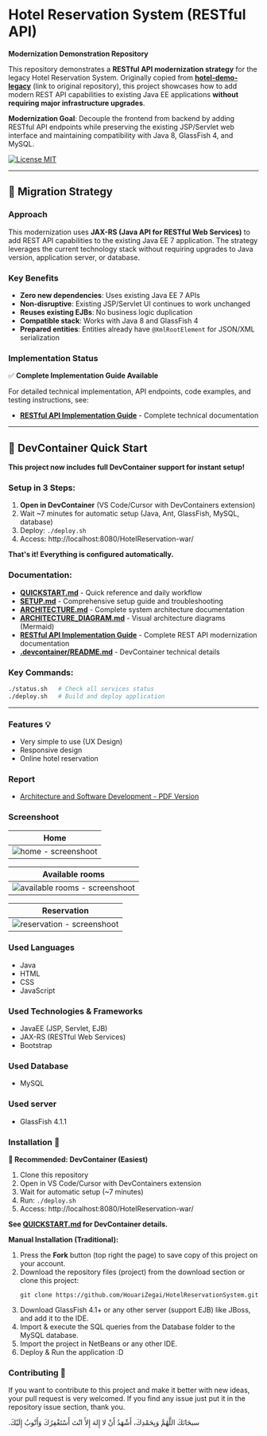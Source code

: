 # Hotel Reservation System (RESTful API)

**Modernization Demonstration Repository**

This repository demonstrates a **RESTful API modernization strategy** for the legacy Hotel Reservation System. Originally copied from **[hotel-demo-legacy](https://github.com/brianeh/hotel-demo-legacy)** (link to original repository), this project showcases how to add modern REST API capabilities to existing Java EE applications **without requiring major infrastructure upgrades**.

**Modernization Goal**: Decouple the frontend from backend by adding RESTful API endpoints while preserving the existing JSP/Servlet web interface and maintaining compatibility with Java 8, GlassFish 4, and MySQL.

[![License MIT](https://img.shields.io/badge/license-MIT-blue.svg)](LICENSE)

---

## 🔄 Migration Strategy

### Approach
This modernization uses **JAX-RS (Java API for RESTful Web Services)** to add REST API capabilities to the existing Java EE 7 application. The strategy leverages the current technology stack without requiring upgrades to Java version, application server, or database.

### Key Benefits
- **Zero new dependencies**: Uses existing Java EE 7 APIs
- **Non-disruptive**: Existing JSP/Servlet UI continues to work unchanged
- **Reuses existing EJBs**: No business logic duplication
- **Compatible stack**: Works with Java 8 and GlassFish 4
- **Prepared entities**: Entities already have `@XmlRootElement` for JSON/XML serialization

### Implementation Status
✅ **Complete Implementation Guide Available**

For detailed technical implementation, API endpoints, code examples, and testing instructions, see:
- **[RESTful API Implementation Guide](docs/api/MODULES_AND_REST_API.md)** - Complete technical documentation

---

## 🚀 DevContainer Quick Start

**This project now includes full DevContainer support for instant setup!**

### Setup in 3 Steps:
1. **Open in DevContainer** (VS Code/Cursor with DevContainers extension)
2. Wait ~7 minutes for automatic setup (Java, Ant, GlassFish, MySQL, database)
3. Deploy: `./deploy.sh`
4. Access: http://localhost:8080/HotelReservation-war/

**That's it! Everything is configured automatically.**

### Documentation:
- **[QUICKSTART.md](docs/QUICKSTART.md)** - Quick reference and daily workflow
- **[SETUP.md](docs/SETUP.md)** - Comprehensive setup guide and troubleshooting
- **[ARCHITECTURE.md](docs/ARCHITECTURE.md)** - Complete system architecture documentation
- **[ARCHITECTURE_DIAGRAM.md](docs/ARCHITECTURE_DIAGRAM.md)** - Visual architecture diagrams (Mermaid)
- **[RESTful API Implementation Guide](docs/api/MODULES_AND_REST_API.md)** - Complete REST API modernization documentation
- **[.devcontainer/README.md](.devcontainer/README.md)** - DevContainer technical details

### Key Commands:
```bash
./status.sh   # Check all services status
./deploy.sh   # Build and deploy application
```

---

### Features 💡
* Very simple to use (UX Design)
* Responsive design
* Online hotel reservation

### Report
* [Architecture and Software Development - PDF Version](Report.pdf)

### Screenshoot
Home           |
:--------------:|
![home - screenshoot](screenshots/home.PNG) |


Available rooms    |
:-----------------:|
![available rooms - screenshoot](screenshots/availableRooms.PNG) |

Reservation       |
:----------------:|
![reservation - screenshoot](screenshots/finalReservation.PNG) |

### Used Languages
* Java
* HTML
* CSS
* JavaScript

### Used Technologies & Frameworks
* JavaEE (JSP, Servlet, EJB)
* JAX-RS (RESTful Web Services)
* Bootstrap

### Used Database
* MySQL

### Used server
* GlassFish 4.1.1

### Installation 🔌

**🌟 Recommended: DevContainer (Easiest)**
1. Clone this repository
2. Open in VS Code/Cursor with DevContainers extension
3. Wait for automatic setup (~7 minutes)
4. Run: `./deploy.sh`
5. Access: http://localhost:8080/HotelReservation-war/

**See [QUICKSTART.md](docs/QUICKSTART.md) for DevContainer details.**

**Manual Installation (Traditional):**
1. Press the **Fork** button (top right the page) to save copy of this project on your account.
2. Download the repository files (project) from the download section or clone this project:
   ```
   git clone https://github.com/HouariZegai/HotelReservationSystem.git
   ```
3. Download GlassFish 4.1+ or any other server (support EJB) like JBoss, and add it to the IDE.
4. Import & execute the SQL queries from the Database folder to the MySQL database.
5. Import the project in NetBeans or any other IDE.
6. Deploy & Run the application :D

### Contributing 🔧
If you want to contribute to this project and make it better with new ideas, your pull request is very welcomed.
If you find any issue just put it in the repository issue section, thank you.

.سبحَانَكَ اللَّهُمَّ وَبِحَمْدِكَ، أَشْهَدُ أَنْ لا إِلهَ إِلأَ انْتَ أَسْتَغْفِرُكَ وَأَتْوبُ إِلَيْكَ
